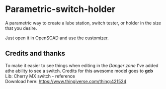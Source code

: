# Parametric-switch-holder
A parametric way to create a lube station, switch tester, or holder in the size that you desire.

Just open it in OpenSCAD and use the customizer.

## Credits and thanks
To make it easier to see things when editing in the *Danger zone* I've added athe ability to see a switch. Credits for this awesome model goes to **gcb**  
Lib: Cherry MX switch - reference  
Download here: https://www.thingiverse.com/thing:421524
